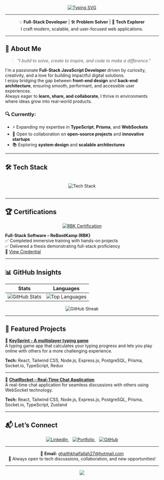 <!-- HEADER -->
<div align="center">

[![Typing SVG](https://readme-typing-svg.demolab.com?font=Fira+Code&weight=600&size=30&pause=1000&color=22D3EE&center=true&vCenter=true&width=600&lines=Hi+%F0%9F%91%8B,+I'm+Ghaith+Khalfallah;Full-Stack+JavaScript+Developer;Problem+Solver+%26+Tech+Enthusiast)](https://git.io/typing-svg)

---

💡 **Full-Stack Developer** | 🛠 **Problem Solver** | 🚀 **Tech Explorer**  
I craft modern, scalable, and user-focused web applications.

</div>

---

## 🌟 About Me

> _"I build to solve, create to inspire, and code to make a difference."_

I'm a passionate **Full-Stack JavaScript Developer** driven by curiosity, creativity, and a love for building impactful digital solutions.  
I enjoy bridging the gap between **front-end design** and **back-end architecture**, ensuring smooth, performant, and accessible user experiences.  
Always eager to **learn, share, and collaborate**, I thrive in environments where ideas grow into real-world products.

### 🔍 Currently:
- ⚡ Expanding my expertise in **TypeScript**, **Prisma**, and **WebSockets**
- 🤝 Open to collaboration on **open-source projects** and **innovative startups**
- 📚 Exploring **system design** and **scalable architectures**

---

## 🛠 Tech Stack


<div align="center" style="margin: 2rem 0">
  <img src="https://skillicons.dev/icons?i=js,ts,html,css,jquery,react,tailwind,nodejs,express,mongodb,postgres,prisma,postman,figma,git,github" alt="Tech Stack">
</div>



---

## 🏆 Certifications

<div align="center">
  <a href="https://credsverse.com/credentials/2cbfc7fa-45d8-43ce-8da7-21aba97d2201?preview=1">
    <img src="https://img.shields.io/badge/ReBootKamp-Full--Stack_Certified-22D3EE?style=for-the-badge&logo=codeigniter&logoColor=white" alt="RBK Certification">
  </a>
</div>

**Full-Stack Software – ReBootKamp (RBK)**  
✅ Completed immersive training with hands-on projects  
✅ Delivered a thesis demonstrating full-stack proficiency  
🔗 [View Credential](https://credsverse.com/credentials/2cbfc7fa-45d8-43ce-8da7-21aba97d2201?preview=1)

---

## 📊 GitHub Insights

<div align="center">

| Stats | Languages |
|-------|-----------|
| ![GitHub Stats](https://github-readme-stats.vercel.app/api?username=Ghaithkhal27&show_icons=true&theme=radical&include_all_commits=true) | ![Top Languages](https://github-readme-stats.vercel.app/api/top-langs/?username=Ghaithkhal27&layout=compact&theme=radical&langs_count=8) |

![GitHub Streak](https://github-readme-streak-stats.herokuapp.com/?user=Ghaithkhal27&theme=radical&background=0D1117&border=444)  


</div>

---

## 📂 Featured Projects

🚀 **[KeySprint - A multiplayer typing game](https://github.com/Ghaithkhal27/KeySprint_backend)**  
A typing game app that calculates your typing progress and lets you play online with others for a more challenging experience.  

**Tech:** React, Tailwind CSS, Node.js, Express.js, PostgreSQL, Prisma, Socket.io, TypeScript, Redux

---

🎯 **[ChatRocket – Real-Time Chat Application](https://github.com/Ghaithkhal27/ChatRocket-Frontend)**  
A real-time chat application for seamless discussions with others using WebSocket technology.  

**Tech:** React, Tailwind CSS, Node.js, Express.js, PostgreSQL, Prisma, Socket.io, TypeScript, Zustand
 

---

## 📬 Let’s Connect

<div align="center">

<a href="https://linkedin.com/in/ghaith-khalfallah" target="_blank">
  <img src="https://img.shields.io/badge/LinkedIn-0A66C2?style=for-the-badge&logo=linkedin&logoColor=white" alt="LinkedIn">
</a>
&nbsp;&nbsp;
<a href="https://ghaith-khalfallah.netlify.app" target="_blank">
  <img src="https://img.shields.io/badge/Portfolio-FF7139?style=for-the-badge&logo=firefox&logoColor=white" alt="Portfolio">
</a>
&nbsp;&nbsp;
<a href="https://github.com/Ghaithkhal27" target="_blank">
  <img src="https://img.shields.io/badge/GitHub-181717?style=for-the-badge&logo=github&logoColor=white" alt="GitHub">
</a>

---

📧 **Email:** [ghaithkhalfallah27@hotmail.com](mailto:ghaithkhalfallah27@hotmail.com)  
💬 Always open to tech discussions, collaboration, and new opportunities!

</div>


---

<div align="center">
  <img src="https://capsule-render.vercel.app/api?type=waving&color=0:22D3EE,100:9333EA&height=100&section=footer"/>
</div>
